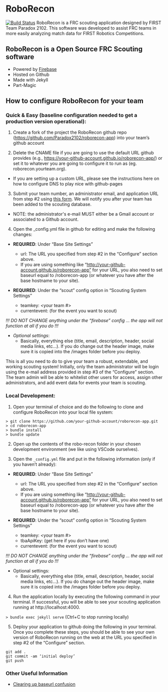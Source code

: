 # RoboRecon
[![Build Status](https://travis-ci.org/Paradox2102/roborecon-app.svg?branch=master)](https://travis-ci.org/Paradox2102/roborecon-app)
RoboRecon is a FRC scouting application designed by FIRST Team Paradox 2102. This software was developed to assist FRC teams in more easily analyzing match data for FIRST Robotics Competitions. 

## RoboRecon is a Open Source FRC Scouting software
  - Powered by [Firebase](https://firebase.google.com/)
  - Hosted on Github
  - Made with Jekyll
  - Part-Magic

## How to configure RoboRecon for your team
### Quick & Easy (baseline configuration needed to get a production version operational):

1. Create a fork of the project the RoboRecon github repo (https://github.com/Paradox2102/roborecon-app) into your team’s github account

2. Delete the CNAME file if you are going to use the default URL github provides (e.g., https://your-github-account.github.io/roborecon-app/) or set it to whatever you are going to configure it to run as (eg. roborecon.yourteam.org).

  * If you are setting up a custom URL, please see the instructions here on how to configure DNS to play nice with github-pages

3. Submit your team number, an administrator email, and application URL from step #2 using [this form](https://goo.gl/forms/U9m5MNoIu6P4GNiD3). We will notify you after your team has been added to the scouting database. 

  * NOTE: the administrator's e-mail MUST either be a Gmail account or associated to a Github account.

4. Open the _config.yml file in github for editing and make the following changes:
  - **REQUIRED**:  Under “Base Site Settings”
    - url: The URL you specified from step #2 in the “Configure” section above.  
    - If you are using something like “http://your-github-account.github.io/roborecon-app” for your URL, you also need to set baseurl equal to /roborecon-app (or whatever you have after the base hostname to your site).

  - **REQUIRED**:  Under the “scout” config option in “Scouting System Settings”
    - teamkey: <your team #>
    - currentevent: <TBA event key> (for the event you want to scout)

 *!!! DO NOT CHANGE anything under the “firebase” config … the app will not function at all if you do !!!*

  - *Optional settings*:
    - Basically, everything else (title, email, description, header, social media links, etc…).  If you do change out the header image, make sure it is copied into the /images folder before you deploy.

This is all you need to do to give your team a robust, extendable, and working scouting system!  Initially, only the team administrator will be login using the e-mail address provided in step #3 of the “Configure” section. The team admin will be able to whitelist other users for access, assign other administrators, and add event data for events your team is scouting.

### Local Development:
1. Open your terminal of choice and do the following to clone and configure RoboRecon into your local file system:
  ```
  > git clone https://github.com/your-github-account/roborecon-app.git
  > cd roborecon-app 
  > bundle install
  > bundle update
```
2. Open up the contents of the robo-recon folder in your chosen development environment (we like using VSCode ourselves).

3. Open the `_config.yml` file and put in the following information (only if you haven’t already):

  * **REQUIRED**:  Under “Base Site Settings”
    - url: The URL you specified from step #2 in the “Configure” section above.  
    - If you are using something like “http://your-github-account.github.io/roborecon-app” for your URL, you also need to set baseurl equal to /roborecon-app (or whatever you have after the base hostname to your site).

  * **REQUIRED**:  Under the “scout” config option in “Scouting System Settings”
    - teamkey: <your team #>
    - tbaApiKey: <your TBA READ API key> (get here if you don’t have one)
    - currentevent: <TBA event key> (for the event you want to scout)

*!!! DO NOT CHANGE anything under the “firebase” config … the app will not function at all if you do !!!*

  * Optional settings:
    - Basically, everything else (title, email, description, header, social media links, etc…).  If you do change out the header image, make sure it is copied into the /images folder before you deploy.

4. Run the application locally by executing the following command in your terminal.  If successful, you will be able to see your scouting application running at http://localhost:4000.

  `> bundle exec jekyll serve` (Ctrl+C to stop running locally)

5. Deploy your application to github doing the following in your terminal.  Once you complete these steps, you should be able to see your own version of RoboRecon running on the web at the URL you specified in step #2 of the “Configure” section.
```
git add .
git commit -am ‘initial deploy’
git push
```


### Other Useful Information

* [Clearing up baseurl confusion](https://byparker.com/blog/2014/clearing-up-confusion-around-baseurl/)

